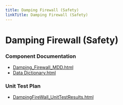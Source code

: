```yaml
---
title: Damping Firewall (Safety)
linkTitle: Damping Firewall (Safety)
---
```


# Damping Firewall (Safety)
### Component Documentation

- [Damping_Firewall_MDD.html](doc/Damping_Firewall_MDD.html)
- [Data Dictionary.html](doc/Data%20Dictionary.html)

### Unit Test Plan

- [DampingFireWall_UnitTestResults.html](utp/Tessy/report/DampingFireWall_UnitTestResults.html)

